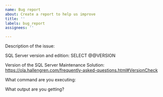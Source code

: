 ```yaml
---
name: Bug report
about: Create a report to help us improve
title: ''
labels: bug_report
assignees: ''

---
```


Description of the issue:

SQL Server version and edition:
SELECT @@VERSION

Version of the SQL Server Maintenance Solution:
https://ola.hallengren.com/frequently-asked-questions.html#VersionCheck

What command are you executing:

What output are you getting?
